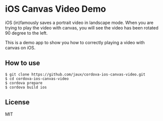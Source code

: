 # iOS Canvas Video Demo

iOS (in)famously saves a portrait video in landscape mode. When you are trying to play the video with canvas, you will see the video has been rotated 90 degree to the left.

This is a demo app to show you how to correctly playing a video with canvas on iOS.

## How to use

    $ git clone https://github.com/jaux/cordova-ios-canvas-video.git
    $ cd cordova-ios-canvas-video
    $ cordova prepare
    $ cordova build ios

## License

MIT
